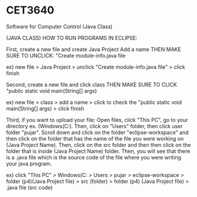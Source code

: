 # CET3640

Software for Computer Control (Java Class)

(JAVA CLASS) HOW TO RUN PROGRAMS IN ECLIPSE:

First, create a new file and create Java Project
Add a name
THEN MAKE SURE TO UNCLICK: "Create module-info.java file

ex) new file > Java Project > unclick "Create module-info.java file" > click finish

Second, create a new file and click class
THEN MAKE SURE TO CLICK "public static void main(String[] args) 

ex) new file > class > add a name > click to check the "public static void main(String[] args) > click finish 

Third, if you want to upload your file:
Open files, click "This PC", go to your directory ex. (Windows(C:). Then, click on "Users" folder, then click user folder "pujar". Scroll down and click on the folder "eclipse-workspace" and then click on the folder that has the name of the file you were working on (Java Project Name). Then, click on the src folder and then then click on the folder that is inside (Java Project Name) folder. Then, you will see that there is a .java file which is the source code of the file where you were writing your java program. 

ex) click "This PC" > Windows(C: > Users > pujar > eclipse-workspace > folder (p4)(Java Project file) > src (folder) > folder (p4) (Java Project file) > .java file (src code)
